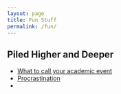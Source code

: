 ```yaml
---
layout: page
title: Fun Stuff
permalink: /fun/
---
```


## Piled Higher and Deeper

* [What to call your academic event](http://phdcomics.com/comics/archive.php?comicid=1704)
* [Procrastination](http://phdcomics.com/comics/archive.php?comicid=849)
* 
